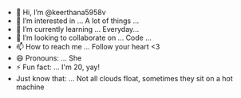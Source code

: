 - 👋 Hi, I’m @keerthana5958v  
- 👀 I’m interested in ... A lot of things ...  
- 🌱 I’m currently learning ... Everyday...    
- 💞️ I’m looking to collaborate on ... Code ...   
- 📫 How to reach me ... Follow your heart <3   
- 😄 Pronouns: ... She  
- ⚡ Fun fact: ... I'm 20, yay!      
- Just know that: ... Not all clouds float, sometimes they sit on a hot machine    
 
<!--- 
keerthana5958v/keerthana5958v is a ✨ special ✨ repository because its `README.md` (this file) appears on your GitHub profile.
You can click the Preview link to take a look at your changes.
--->
